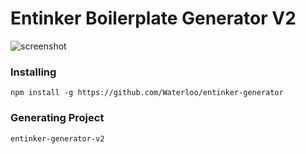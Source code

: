 # Entinker Boilerplate Generator V2


![screenshot](https://i.imgur.com/HiPEc9H.jpg)

### Installing

```
npm install -g https://github.com/Waterloo/entinker-generator
```


### Generating Project

```
entinker-generator-v2
```

